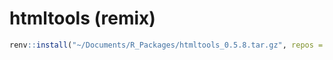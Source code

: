 # htmltools (remix)

```R
renv::install("~/Documents/R_Packages/htmltools_0.5.8.tar.gz", repos = NULL, type = "source")
```
